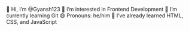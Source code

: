 👋 Hi, I’m @Gyansh123
👀 I’m interested in Frontend Development
🌱 I’m currently learning Git
😄 Pronouns: he/him
🌱 I’ve already learned HTML, CSS, and JavaScript
